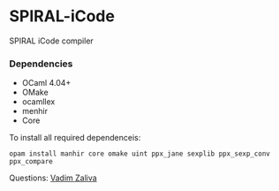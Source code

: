 # SPIRAL-iCode #

SPIRAL iCode compiler

### Dependencies ###
* OCaml 4.04+
* OMake
* ocamllex
* menhir
* Core

To install all required dependenceis:

    opam install manhir core omake uint ppx_jane sexplib ppx_sexp_conv ppx_compare

Questions: [Vadim Zaliva](mailto:vzaliva@cmu.edu)
